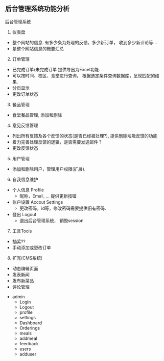 后台管理系统功能分析
---

后台管理系统

1. 仪表盘
  - 整个网站的信息. 有多少条为处理的反馈，多少新订单， 收到多少新评论等...
  - 是整个网站信息的概要汇总

2. 订单管理
  - 已完成订单/未完成订单 提供导出为Excel功能.
  - 可以按时间、校区、食堂进行查询， 根据选定条件查询数据库，呈现匹配的结果.
  - 分页显示
  - 更改订单状态

3. 餐品管理
  - 食堂餐品管理, 添加和删除

4. 意见反馈管理
  - 列出所有反馈及各个反馈的状态(是否已经被处理?), 提供删除垃圾反馈的功能
  - 着力完善处理反馈的逻辑，是否需要发送邮件？
  - 更改反馈状态

5. 用户管理
  - 添加和删除用户，管理用户权限(扩展).

6. 自我信息维护
  - 个人信息 Profile
    - 昵称，Email, ... 提供更新按钮
  - 账户设置 Accout Settings
    - 更改密码，id等，修改密码需要提供旧有密码.
  - 登出 Logout
    - 退出后台管理系统， 销毁session

7. 工具Tools

  - 抽奖??
  - 手动添加或更改订单

8. 扩充(CMS系统)

  - 动态编辑页面
  - 发表新闻
  - 发布新菜品
  - 评论管理

+ admin
  - Login
  - Logout
  - profile
  - settings
  - Dashboard
  - Orderings
  - meals
  - addmeal
  - feedback
  - users
  - adduser
